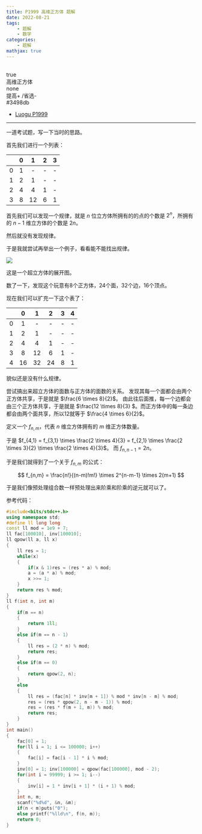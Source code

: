 ```yaml
---
title: P1999 高维正方体 题解
date: 2022-08-21
tags:
	- 题解
	- 数学
categories:
	- 题解
mathjax: true
---
```

<br>
<!-- more -->
<div id="problem-card-vis">true</div>
<div id="problem-info-name">高维正方体</div>
<div id="problem-info-from">none</div>
<div id="problem-info-difficulty">提高+ /省选-</div>
<div id="problem-info-color">#3498db</div>
<div id="problem-info-submit"><ul><li><a href="https://www.luogu.com.cn/problem/P1999">Luogu P1999</a></li></ul></div>

----

一道考试题，写一下当时的思路。

首先我们进行一个列表：

|   | 0 | 1 | 2 | 3 |
|:-:|:-:|:-:|:-:|:-:|
| 0 | 1 | - | - | - |
| 1 | 2 | 1 | - | - |
| 2 | 4 | 4 | 1 | - |
| 3 | 8 | 12 | 6 | 1 |

首先我们可以发现一个规律，就是 $n$ 位立方体所拥有的的点的个数是 $2^n$，所拥有的 $n-1$ 维立方体的个数是 $2n$。

然后就没有发现规律。

于是我就尝试再举出一个例子，看看能不能找出规律。

![](https://img.catium.top:10000/upload/757281.png)

这是一个超立方体的展开图。

数了一下，发现这个玩意有8个正方体，24个面，32个边，16个顶点。

现在我们可以扩充一下这个表了：

|   | 0 | 1 | 2 | 3 | 4 |
|:-:|:-:|:-:|:-:|:-:|:-:|
| 0 | 1 | - | - | - | - |
| 1 | 2 | 1 | - | - | - |
| 2 | 4 | 4 | 1 | - | - |
| 3 | 8 | 12 | 6 | 1 | - |
| 4 | 16 | 32 | 24 | 8 | 1 |

貌似还是没有什么规律。

尝试搞出来超立方体的面数与正方体的面数的关系。
发现其每一个面都会由两个正方体共享，于是就是 $\frac{6 \times 8}{2}$。
由此往后面推，每一个边都会由三个正方体共享，于是就是 $\frac{12 \times 8}{3} $。而正方体中的每一条边都会由两个面共享，所以12就等于 $\frac{4 \times 6}{2}$。

定义一个 $f_{n,m}$，代表 $n$ 维立方体拥有的 $m$ 维正方体数量。

于是 $f_{4,1} = f_{3,1} \times \frac{2 \times 4}{3} = f_{2,1} \times \frac{2 \times 3}{2} \times \frac{2 \times 4}{3}$。
而 $f_{n,n-1} = 2n$。

于是我们就得到了一个关于 $f_{n,m}$ 的公式：

$$
f_{n,m} = \frac{n!}{(n-m)!m!} \times 2^{n-m-1} \times 2(m+1)
$$

于是我们像预处理组合数一样预处理出来阶乘和阶乘的逆元就可以了。

参考代码：

``` cpp
#include<bits/stdc++.h>
using namespace std;
#define ll long long
const ll mod = 1e9 + 7;
ll fac[100010], inv[100010];
ll qpow(ll a, ll x)
{
	ll res = 1;
	while(x)
	{
		if(x & 1)res = (res * a) % mod;
		a = (a * a) % mod;
		x >>= 1;
	}
	return res % mod;
}
ll f(int n, int m)
{
	if(m == n)
	{
		return 1ll;
	}
	else if(m == n - 1)
	{
		ll res = (2 * n) % mod;
		return res;
	}
	else if(m == 0)
	{
		return qpow(2, n);
	}
	else
	{
		ll res = (fac[n] * inv[m + 1]) % mod * inv[n - m] % mod;
		res = (res * qpow(2, n - m - 1)) % mod;
		res = (res * f(m + 1, m)) % mod;
		return res;
	}
}
int main()
{
	fac[0] = 1;
	for(ll i = 1; i <= 100000; i++)
	{
		fac[i] = fac[i - 1] * i % mod;
	}
	inv[0] = 1; inv[100000] = qpow(fac[100000], mod - 2);
	for(int i = 99999; i >= 1; i--)
	{
		inv[i] = 1 * inv[i + 1] * (i + 1) % mod;
	}
	int n, m;
	scanf("%d%d", &n, &m);
	if(n < m)puts("0");
	else printf("%lld\n", f(n, m));
	return 0;
}
```

